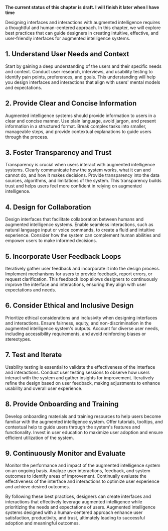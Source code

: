 **The current status of this chapter is draft. I will finish it later when I have time**

Designing interfaces and interactions with augmented intelligence requires a thoughtful and human-centered approach. In this chapter, we will explore best practices that can guide designers in creating intuitive, effective, and user-friendly interfaces for augmented intelligence systems.

**1. Understand User Needs and Context**
----------------------------------------

Start by gaining a deep understanding of the users and their specific needs and context. Conduct user research, interviews, and usability testing to identify pain points, preferences, and goals. This understanding will help you design interfaces and interactions that align with users' mental models and expectations.

**2. Provide Clear and Concise Information**
--------------------------------------------

Augmented intelligence systems should provide information to users in a clear and concise manner. Use plain language, avoid jargon, and present information in a structured format. Break complex tasks into smaller, manageable steps, and provide contextual explanations to guide users through the process.

**3. Foster Transparency and Trust**
------------------------------------

Transparency is crucial when users interact with augmented intelligence systems. Clearly communicate how the system works, what it can and cannot do, and how it makes decisions. Provide transparency into the data sources, algorithms, and limitations of the system. This transparency builds trust and helps users feel more confident in relying on augmented intelligence.

**4. Design for Collaboration**
-------------------------------

Design interfaces that facilitate collaboration between humans and augmented intelligence systems. Enable seamless interactions, such as natural language input or voice commands, to create a fluid and intuitive experience. Consider how the system can complement human abilities and empower users to make informed decisions.

**5. Incorporate User Feedback Loops**
--------------------------------------

Iteratively gather user feedback and incorporate it into the design process. Implement mechanisms for users to provide feedback, report errors, or request clarification. This feedback loop allows designers to continuously improve the interface and interactions, ensuring they align with user expectations and needs.

**6. Consider Ethical and Inclusive Design**
--------------------------------------------

Prioritize ethical considerations and inclusivity when designing interfaces and interactions. Ensure fairness, equity, and non-discrimination in the augmented intelligence system's outputs. Account for diverse user needs, including accessibility requirements, and avoid reinforcing biases or stereotypes.

**7. Test and Iterate**
-----------------------

Usability testing is essential to validate the effectiveness of the interface and interactions. Conduct user testing sessions to observe how users interact with the system and gather insights for improvement. Iteratively refine the design based on user feedback, making adjustments to enhance usability and overall user experience.

**8. Provide Onboarding and Training**
--------------------------------------

Develop onboarding materials and training resources to help users become familiar with the augmented intelligence system. Offer tutorials, tooltips, and contextual help to guide users through the system's features and functionality. Invest in user education to maximize user adoption and ensure efficient utilization of the system.

**9. Continuously Monitor and Evaluate**
----------------------------------------

Monitor the performance and impact of the augmented intelligence system on an ongoing basis. Analyze user interactions, feedback, and system outcomes to identify areas of improvement. Continually evaluate the effectiveness of the interface and interactions to optimize user experience and achieve desired outcomes.

By following these best practices, designers can create interfaces and interactions that effectively leverage augmented intelligence while prioritizing the needs and expectations of users. Augmented intelligence systems designed with a human-centered approach enhance user satisfaction, productivity, and trust, ultimately leading to successful adoption and meaningful outcomes.
